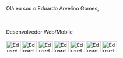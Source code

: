Olá eu sou o Eduardo Arvelino Gomes,

<div style="display: inline_block"><br><br>Desenvolvedor Web/Mobile <br><br>
  <img align="center" alt="Eduardo-ANSIBLE" height="30" width="40" src="https://www.svgrepo.com/show/493719/react-javascript-js-framework-facebook.svg">
  <img align="center" alt="Eduardo-PUPPET" height="30" width="40" src="https://www.svgrepo.com/show/373535/css.svg">
  <img align="center" alt="Eduardo-GIT" height="30" width="40" src="https://raw.githubusercontent.com/jmnote/z-icons/master/svg/git.svg">
  <img align="center" alt="Eduardo-tailwindcss" height="30" width="40" src="https://www.svgrepo.com/show/447394/html.svg">
  <img align="center" alt="Eduardo-tailwindcss" height="30" width="40" src="https://www.svgrepo.com/show/349419/javascript.svg">
  <img align="center" alt="Eduardo-KUBE" height="30" width="40" src="https://raw.githubusercontent.com/jmnote/z-icons/master/svg/kubernetes.svg">
  <img align="center" alt="EduardoR-ELASTIC" height="30" width="40" src="https://www.svgrepo.com/show/448221/docker.svg">
</div>
